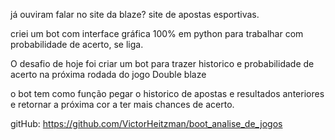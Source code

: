 já ouviram falar no site da blaze? site de apostas esportivas.

criei um bot com interface gráfica 100% em python para trabalhar com probabilidade de acerto, se liga.

O desafio de hoje foi criar um bot para trazer historico e probabilidade de acerto na próxima rodada do jogo Double blaze

o bot tem como função pegar o historico de apostas e resultados anteriores e retornar a próxima cor a ter mais chances de acerto.

gitHub: https://github.com/VictorHeitzman/boot_analise_de_jogos